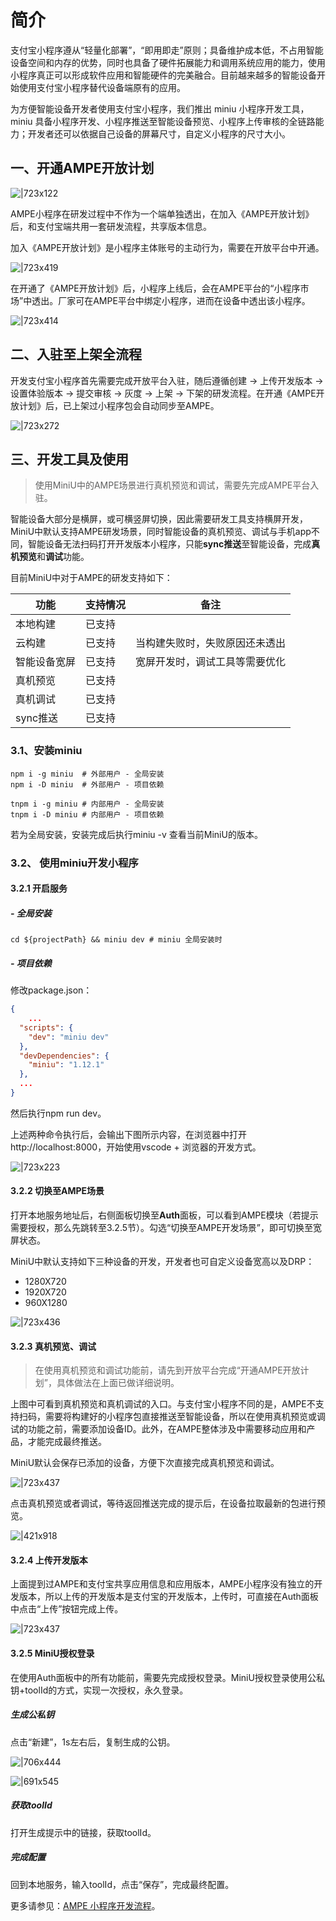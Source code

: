 
# 简介
支付宝小程序遵从“轻量化部署”，“即用即走”原则；具备维护成本低，不占用智能设备空间和内存的优势，同时也具备了硬件拓展能力和调用系统应用的能力，使用小程序真正可以形成软件应用和智能硬件的完美融合。目前越来越多的智能设备开始使用支付宝小程序替代设备端原有的应用。

为方便智能设备开发者使用支付宝小程序，我们推出 miniu 小程序开发工具，miniu 具备小程序开发、小程序推送至智能设备预览、小程序上传审核的全链路能力；开发者还可以依据自己设备的屏幕尺寸，自定义小程序的尺寸大小。

## 一、开通AMPE开放计划
![|723x122](https://cdn.nlark.com/yuque/0/2021/png/179989/1618320657896-9f64161e-b274-41e4-bcdd-825c79f775b5.png#align=left&display=inline&height=145&margin=%5Bobject%20Object%5D&name=image.png&originHeight=290&originWidth=1728&size=107890&status=done&style=none&width=864)

AMPE小程序在研发过程中不作为一个端单独透出，在加入《AMPE开放计划》后，和支付宝端共用一套研发流程，共享版本信息。

加入《AMPE开放计划》是小程序主体账号的主动行为，需要在开放平台中开通。

![|723x419](https://cdn.nlark.com/yuque/0/2021/png/179989/1618320695221-349f7606-ce63-4cd8-895c-15648f362be3.png#align=left&display=inline&height=803&margin=%5Bobject%20Object%5D&name=image.png&originHeight=1606&originWidth=2770&size=839323&status=done&style=none&width=1385)

在开通了《AMPE开放计划》后，小程序上线后，会在AMPE平台的“小程序市场”中透出。厂家可在AMPE平台中绑定小程序，进而在设备中透出该小程序。

![|723x414](https://cdn.nlark.com/yuque/0/2021/png/179989/1618320708549-6027f5b1-f446-4207-b22e-2126b7bc79cb.png#align=left&display=inline&height=794&margin=%5Bobject%20Object%5D&name=image.png&originHeight=1588&originWidth=2778&size=1017128&status=done&style=none&width=1389)


## 二、入驻至上架全流程
开发支付宝小程序首先需要完成开放平台入驻，随后遵循创建 -> 上传开发版本 -> 设置体验版本 -> 提交审核 -> 灰度 -> 上架 -> 下架的研发流程。在开通《AMPE开放计划》后，已上架过小程序包会自动同步至AMPE。

![|723x272](https://cdn.nlark.com/yuque/0/2021/png/179989/1618320720144-11b9ad14-53c6-42ba-8e19-3a3e3cfc383b.png#align=left&display=inline&height=395&margin=%5Bobject%20Object%5D&name=image.png&originHeight=790&originWidth=2102&size=559252&status=done&style=none&width=1051)

## 三、开发工具及使用
> 使用MiniU中的AMPE场景进行真机预览和调试，需要先完成AMPE平台入驻。

智能设备大部分是横屏，或可横竖屏切换，因此需要研发工具支持横屏开发，MiniU中默认支持AMPE研发场景，同时智能设备的真机预览、调试与手机app不同，智能设备无法扫码打开开发版本小程序，只能**sync推送**至智能设备，完成**真机预览**和**调试**功能。

目前MiniU中对于AMPE的研发支持如下：

| 功能 | 支持情况 | 备注 |
| --- | --- | --- |
| 本地构建 | 已支持 |  |
| 云构建 | 已支持 | 当构建失败时，失败原因还未透出 |
| 智能设备宽屏 | 已支持 | 宽屏开发时，调试工具等需要优化 |
| 真机预览 | 已支持 |  |
| 真机调试 | 已支持 |  |
| sync推送 | 已支持 |  |




### 3.1、安装miniu
```shell
npm i -g miniu  # 外部用户 - 全局安装
npm i -D miniu  # 外部用户 - 项目依赖

tnpm i -g miniu # 内部用户 - 全局安装
tnpm i -D miniu # 内部用户 - 项目依赖
```
若为全局安装，安装完成后执行miniu -v 查看当前MiniU的版本。

### 3.2、 使用miniu开发小程序

#### 3.2.1 开启服务

##### - 全局安装
```shell
cd ${projectPath} && miniu dev # miniu 全局安装时
```

##### - 项目依赖
修改package.json：
```json
{
	...
  "scripts": {
  	"dev": "miniu dev"
  },
  "devDependencies": {
  	"miniu": "1.12.1"
  },
  ...
}
```
然后执行npm run dev。

上述两种命令执行后，会输出下图所示内容，在浏览器中打开http://localhost:8000，开始使用vscode + 浏览器的开发方式。

![|723x223](https://cdn.nlark.com/yuque/0/2021/png/179989/1618320744143-2f827b09-d891-412b-b7e3-212a5a2ee55d.png#align=left&display=inline&height=347&margin=%5Bobject%20Object%5D&name=image.png&originHeight=694&originWidth=2248&size=464148&status=done&style=none&width=1124)

#### 3.2.2 切换至AMPE场景
打开本地服务地址后，右侧面板切换至**Auth**面板，可以看到AMPE模块（若提示需要授权，那么先跳转至3.2.5节）。勾选“切换至AMPE开发场景”，即可切换至宽屏状态。

MiniU中默认支持如下三种设备的开发，开发者也可自定义设备宽高以及DRP：

- 1280X720
- 1920X720
- 960X1280



![|723x436](https://cdn.nlark.com/yuque/0/2021/png/179989/1618320754317-0c6a8a2f-e9c1-4092-92ae-a9f72fa7a665.png#align=left&display=inline&height=837&margin=%5Bobject%20Object%5D&name=image.png&originHeight=1674&originWidth=2778&size=481742&status=done&style=none&width=1389)

#### 3.2.3 真机预览、调试
> 在使用真机预览和调试功能前，请先到开放平台完成“开通AMPE开放计划”，具体做法在上面已做详细说明。

上图中可看到真机预览和真机调试的入口。与支付宝小程序不同的是，AMPE不支持扫码，需要将构建好的小程序包直接推送至智能设备，所以在使用真机预览或调试的功能之前，需要添加设备ID。此外，在AMPE整体涉及中需要移动应用和产品，才能完成最终推送。

MiniU默认会保存已添加的设备，方便下次直接完成真机预览和调试。

![|723x437](https://cdn.nlark.com/yuque/0/2021/png/179989/1618320768232-2c4921dd-768d-4fdb-82c5-05ff1828b95b.png#align=left&display=inline&height=839&margin=%5Bobject%20Object%5D&name=image.png&originHeight=1678&originWidth=2778&size=420777&status=done&style=none&width=1389)

点击真机预览或者调试，等待返回推送完成的提示后，在设备拉取最新的包进行预览。

![|421x918](https://intranetproxy.alipay.com/skylark/lark/0/2021/png/342910/1609745002864-1c38c24e-f735-4416-988d-6e57876ad974.png#align=left&display=inline&height=918&margin=%5Bobject%20Object%5D&originHeight=1836&originWidth=842&status=done&style=none&width=421)

#### 3.2.4 上传开发版本
上面提到过AMPE和支付宝共享应用信息和应用版本，AMPE小程序没有独立的开发版本，所以上传的开发版本是支付宝的开发版本，上传时，可直接在Auth面板中点击“上传”按钮完成上传。

![|723x437](https://cdn.nlark.com/yuque/0/2021/png/179989/1618320784165-906562f6-e56c-4234-874e-e2b45349a52f.png#align=left&display=inline&height=839&margin=%5Bobject%20Object%5D&name=image.png&originHeight=1678&originWidth=2778&size=470807&status=done&style=none&width=1389)

#### 3.2.5 MiniU授权登录
在使用Auth面板中的所有功能前，需要先完成授权登录。MiniU授权登录使用公私钥+toolId的方式，实现一次授权，永久登录。

##### 生成公私钥
点击“新建”，1s左右后，复制生成的公钥。

![|706x444](https://cdn.nlark.com/yuque/0/2021/png/179989/1618320798204-924894a9-f230-4e2c-bc8e-50a2445af512.png#align=left&display=inline&height=444&margin=%5Bobject%20Object%5D&name=image.png&originHeight=888&originWidth=1412&size=170490&status=done&style=none&width=706)

![|691x545](https://cdn.nlark.com/yuque/0/2021/png/179989/1618320808683-1ab683e5-53df-44e5-ae0e-f380c7cbc2f1.png#align=left&display=inline&height=545&margin=%5Bobject%20Object%5D&name=image.png&originHeight=1090&originWidth=1382&size=467963&status=done&style=none&width=691)


##### 获取toolId
打开生成提示中的链接，获取toolId。

##### 完成配置
回到本地服务，输入toolId，点击“保存”，完成最终配置。

更多请参见：[AMPE 小程序开发流程](https://opendocs.alipay.com/mini/01l9vi)。
